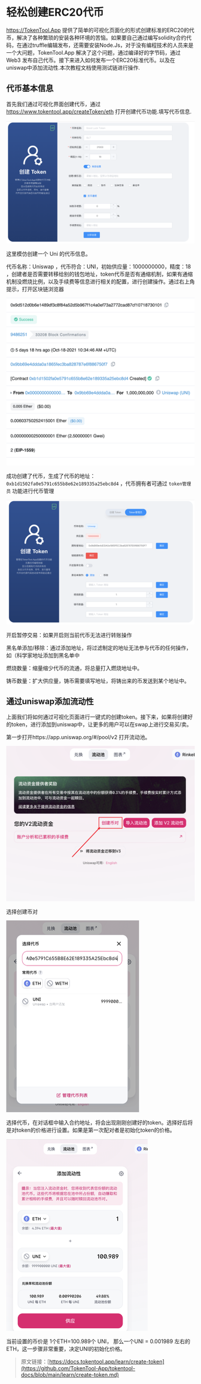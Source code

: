 # 轻松创建ERC20代币

https://TokenTool.App 提供了简单的可视化页面化的形式创建标准的ERC20的代币，解决了各种繁琐的安装各种环境的苦恼。如果要自己通过编写solidity合约代码，在通过truffle编辑发布，还需要安装Node.Js，对于没有编程技术的人员来是一个大问题，TokenTool.App 解决了这个问题，通过编译好的字节码，通过Web3 发布自己代币。接下来进入如何发布一个ERC20标准代币。以及在uniswap中添加流动性.本次教程文档使用测试链进行操作.

## 代币基本信息

首先我们通过可视化界面创建代币，通过 https://www.tokentool.app/createToken/eth 打开创建代币功能.填写代币信息.

![create token](../.gitbook/assets/Snipaste_2021-10-24_12-49-37.png)

这里模仿创建一个 Uni 的代币信息。

代币名称：Uniswap	，代币符合：UNI，初始供应量：1000000000，精度：18 ，创建者是否需要转移给别的钱包地址，token代币是否有通缩机制，如果有通缩机制没燃烧比例，以及手续费等信息进行相关的配置，进行创建操作。通过右上角提示，打开区块链浏览器

<img src="../.gitbook/assets/Snipaste_2021-10-24_13-00-53.png" alt="create token" style="zoom:50%;" />

成功创建了代币，生成了代币的地址：`0xb1d1502fa0e5791c655b8e62e189335a25ebc8d4` ，代币拥有者可通过 `token管理员` 功能进行代币管理

<img src="../.gitbook/assets/Snipaste_2021-10-24_13-04-20.png" alt="create token" style="zoom:50%;" />

开启暂停交易：如果开启则当前代币无法进行转账操作

黑名单添加/移除：通过添加地址，将过滤制定的地址无法参与代币的任何操作，如（科学家地址添加到黑名单中

燃烧数量：缩量缩少代币的流通，将总量打入燃烧地址中。

铸币数量：扩大供应量，铸币需要填写地址，将铸出来的币发送到某个地址中。

## 通过uniswap添加流动性

上面我们将如何通过可视化页面进行一键式的创建token。接下来，如果将创建好的token，进行添加到uniswap中，让更多的用户可以在swap上进行交易买/卖。

第一步打开https://app.uniswap.org/#/pool/v2 打开流动池。

<img src="../.gitbook/assets/Snipaste_2021-10-24_13-13-43.png" alt="create token" style="zoom:50%;" />

选择创建币对

<img src="../.gitbook/assets/Snipaste_2021-10-24_13-14-37.png" alt="create token" style="zoom:50%;" />

选择代币，在对话框中输入合约地址，将会出现刚刚创建好的token。选择好后将是对token的价格进行设置。如果是第一次配对者是初始化token的价格。

<img src="../.gitbook/assets/Snipaste_2021-10-24_13-19-48.png" alt="create token" style="zoom:50%;" />

当前设置的币价是 1个ETH=100.989个 UNI， 那么一个UNI = 0.001989 左右的ETH，这一步骤非常重要，决定UNI的初始化价格。


> 原文链接：[https://docs.tokentool.app/learn/create-token](https://github.com/TokenTool-App/tokentool-docs/blob/main/learn/create-token.md)

